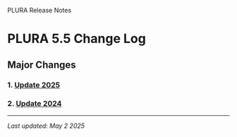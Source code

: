 PLURA Release Notes

# PLURA 5.5 Change Log

## Major Changes

### 1. [Update 2025](https://github.com/qubitsec/plura/blob/main/update/v5.5/en/2025.md)

### 2. [Update 2024](https://github.com/qubitsec/plura/blob/main/update/v5.5/en/2024.md)

---

_Last updated: May 2 2025_
